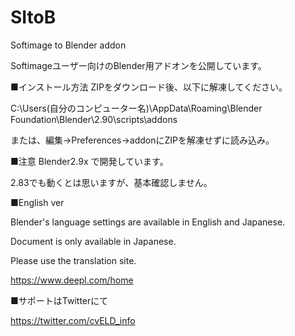 # SItoB
Softimage to Blender addon


Softimageユーザー向けのBlender用アドオンを公開しています。


■インストール方法
ZIPをダウンロード後、以下に解凍してください。

C:\Users\(自分のコンピューター名)\AppData\Roaming\Blender Foundation\Blender\2.90\scripts\addons

または、編集→Preferences→addonにZIPを解凍せずに読み込み。


■注意
Blender2.9x で開発しています。

2.83でも動くとは思いますが、基本確認しません。


■English ver

Blender's language settings are available in English and Japanese.

Document is only available in Japanese.

Please use the translation site.

https://www.deepl.com/home


■サポートはTwitterにて

https://twitter.com/cvELD_info
